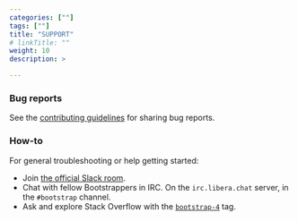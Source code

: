 ```yaml
---
categories: [""]
tags: [""]
title: "SUPPORT"
# linkTitle: ""
weight: 10
description: >

---
```


### Bug reports

See the [contributing guidelines](CONTRIBUTING.md) for sharing bug reports.

### How-to

For general troubleshooting or help getting started:

- Join [the official Slack room](https://bootstrap-slack.herokuapp.com/).
- Chat with fellow Bootstrappers in IRC. On the `irc.libera.chat` server, in the `#bootstrap` channel.
- Ask and explore Stack Overflow with the [`bootstrap-4`](https://stackoverflow.com/questions/tagged/bootstrap-4) tag.
